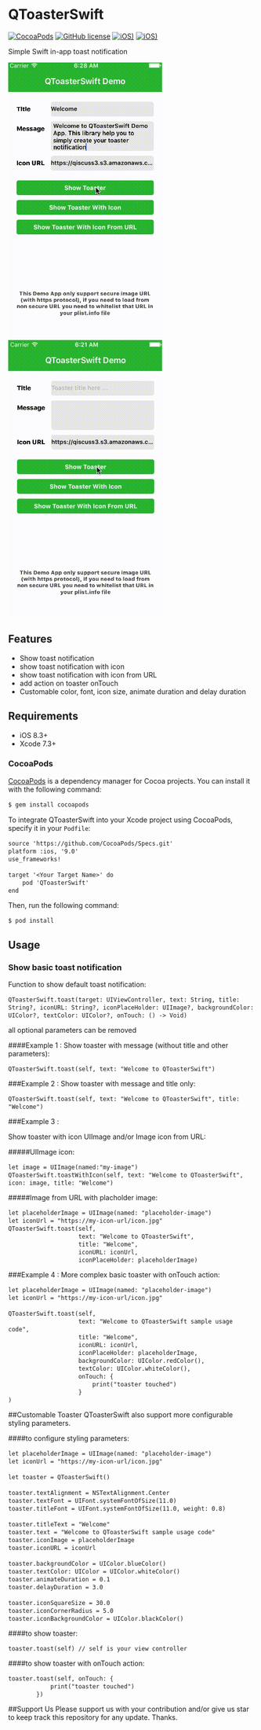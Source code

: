 # QToasterSwift
[![CocoaPods](https://img.shields.io/cocoapods/v/QToasterSwift.svg)](https://cocoapods.org/pods/QToasterSwift)
[![GitHub license](https://img.shields.io/badge/license-MIT-blue.svg)](https://raw.githubusercontent.com/a-athaullah/QToasterSwift/master/LICENSE)
[![iOS)](https://img.shields.io/badge/iOS-8.3%2B-blue.svg)](https://github.com/a-athaullah/QToasterSwift)
[![iOS)](https://img.shields.io/badge/xCode-7.3%2B-blue.svg)](https://github.com/a-athaullah/QToasterSwift)

Simple Swift in-app toast notification

[![Alt][screenshot1_thumb]][screenshot1]    [![Alt][screenshot2_thumb]][screenshot2]

[screenshot1_thumb]: https://raw.githubusercontent.com/a-athaullah/QToasterSwift/master/Screenshoot/QToasterSwift-all.gif
[screenshot1]: https://github.com/a-athaullah/QToasterSwift/blob/master/Screenshoot/QToasterSwift-all.gif
[screenshot2_thumb]: https://raw.githubusercontent.com/a-athaullah/QToasterSwift/master/Screenshoot/QToasterSwift-redBg.gif
[screenshot2]: https://github.com/a-athaullah/QToasterSwift/blob/master/Screenshoot/QToasterSwift-redBg.gif

## Features

- Show toast notification
- show toast notification with icon
- show toast notification with icon from URL
- add action on toaster onTouch
- Customable color, font, icon size, animate duration and delay duration

## Requirements

- iOS 8.3+ 
- Xcode 7.3+

### CocoaPods

[CocoaPods](http://cocoapods.org) is a dependency manager for Cocoa projects. You can install it with the following command:

```bash
$ gem install cocoapods
```

To integrate QToasterSwift into your Xcode project using CocoaPods, specify it in your `Podfile`:

```
source 'https://github.com/CocoaPods/Specs.git'
platform :ios, '9.0'
use_frameworks!

target '<Your Target Name>' do
    pod 'QToasterSwift'
end
```

Then, run the following command:

```bash
$ pod install
```

## Usage
### Show basic toast notification
Function to show default toast notification:

```
QToasterSwift.toast(target: UIViewController, text: String, title: String?, iconURL: String?, iconPlaceHolder: UIImage?, backgroundColor: UIColor?, textColor: UIColor?, onTouch: () -> Void)
```

all optional parameters can be removed

####Example 1 :
Show toaster with message (without title and other parameters):

```
QToasterSwift.toast(self, text: "Welcome to QToasterSwift")
```
###Example 2 :
Show toaster with message and title only:

```
QToasterSwift.toast(self, text: "Welcome to QToasterSwift", title: "Welcome")
```

###Example 3 :

Show toaster with icon UIImage and/or Image icon from URL:

#####UIImage icon:

```
let image = UIImage(named:"my-image")
QToasterSwift.toastWithIcon(self, text: "Welcome to QToasterSwift", icon: image, title: "Welcome")
```

#####Image from URL with placholder image:

```
let placeholderImage = UIImage(named: "placeholder-image")
let iconUrl = "https://my-icon-url/icon.jpg"
QToasterSwift.toast(self, 
					text: "Welcome to QToasterSwift", 
					title: "Welcome", 
					iconURL: iconUrl, 
					iconPlaceHolder: placeholderImage)
```

###Example 4 :
More complex basic toaster with onTouch action:

```
let placeholderImage = UIImage(named: "placeholder-image")
let iconUrl = "https://my-icon-url/icon.jpg"

QToasterSwift.toast(self, 
					text: "Welcome to QToasterSwift sample usage code", 
					title: "Welcome", 
					iconURL: iconUrl, 
					iconPlaceHolder: placeholderImage,
					backgroundColor: UIColor.redColor(),
					textColor: UIColor.whiteColor(),
					onTouch: {
                		print("toaster touched")
            		}
)
```

##Customable Toaster
QToasterSwift also support more configurable styling parameters.

####to configure styling parameters:

```
let placeholderImage = UIImage(named: "placeholder-image")
let iconUrl = "https://my-icon-url/icon.jpg"

let toaster = QToasterSwift()

toaster.textAlignment = NSTextAlignment.Center
toaster.textFont = UIFont.systemFontOfSize(11.0)
toaster.titleFont = UIFont.systemFontOfSize(11.0, weight: 0.8)
    
toaster.titleText = "Welcome"
toaster.text = "Welcome to QToasterSwift sample usage code"
toaster.iconImage = placeholderImage
toaster.iconURL = iconUrl
    
toaster.backgroundColor = UIColor.blueColor()
toaster.textColor: UIColor = UIColor.whiteColor()
toaster.animateDuration = 0.1
toaster.delayDuration = 3.0
    
toaster.iconSquareSize = 30.0
toaster.iconCornerRadius = 5.0
toaster.iconBackgroundColor = UIColor.blackColor()

```

####to show toaster:

```
toaster.toast(self) // self is your view controller
```

####to show toaster with onTouch action:

```
toaster.toast(self, onTouch: {
            print("toaster touched")
        })
```


##Support Us
Please support us with your contribution and/or give us star to keep track this repository for any update. Thanks.
